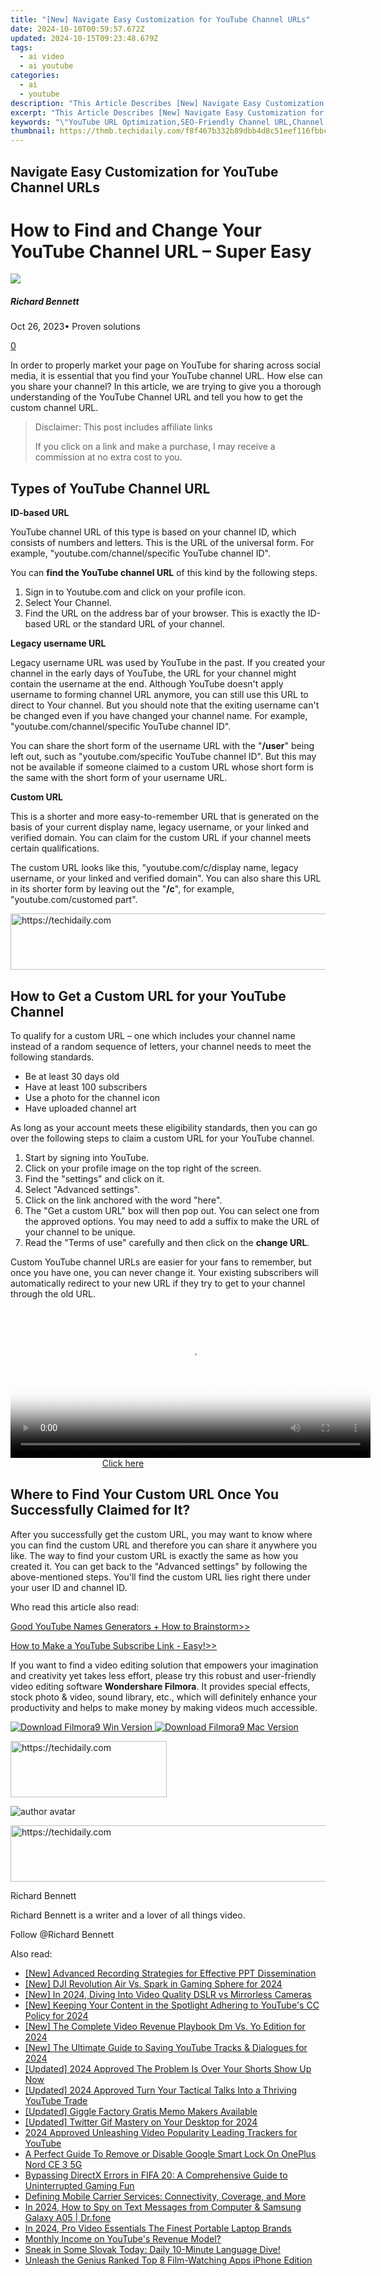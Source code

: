```yaml
---
title: "[New] Navigate Easy Customization for YouTube Channel URLs"
date: 2024-10-10T00:59:57.672Z
updated: 2024-10-15T09:23:48.679Z
tags:
  - ai video
  - ai youtube
categories:
  - ai
  - youtube
description: "This Article Describes [New] Navigate Easy Customization for YouTube Channel URLs"
excerpt: "This Article Describes [New] Navigate Easy Customization for YouTube Channel URLs"
keywords: "\"YouTube URL Optimization,SEO-Friendly Channel URL,Channel ID Personalization,Easy URL Customization,Simple URL Formatting,Streamlined URL Creation,Enhanced Video Paths\""
thumbnail: https://thmb.techidaily.com/f8f467b332b89dbb4d8c51eef116fbbce4476e735f93f6027b47c78945bb4e75.jpg
---
```


## Navigate Easy Customization for YouTube Channel URLs

# How to Find and Change Your YouTube Channel URL – Super Easy

![](https://images.wondershare.com/filmora/article-images/richard-bennett.jpg)

##### Richard Bennett

 Oct 26, 2023• Proven solutions

[0](#commentsBoxSeoTemplate)

In order to properly market your page on YouTube for sharing across social media, it is essential that you find your YouTube channel URL. How else can you share your channel? In this article, we are trying to give you a thorough understanding of the YouTube Channel URL and tell you how to get the custom channel URL.

>  Disclaimer: This post includes affiliate links
>
>  If you click on a link and make a purchase, I may receive a commission at no extra cost to you.
>

## Types of YouTube Channel URL

**ID-based URL**

YouTube channel URL of this type is based on your channel ID, which consists of numbers and letters. This is the URL of the universal form. For example, "youtube.com/channel/specific YouTube channel ID".

You can **find the YouTube channel URL** of this kind by the following steps.

1. Sign in to Youtube.com and click on your profile icon.
2. Select Your Channel.
3. Find the URL on the address bar of your browser. This is exactly the ID-based URL or the standard URL of your channel.

**Legacy username URL**

Legacy username URL was used by YouTube in the past. If you created your channel in the early days of YouTube, the URL for your channel might contain the username at the end. Although YouTube doesn't apply username to forming channel URL anymore, you can still use this URL to direct to Your channel. But you should note that the exiting username can't be changed even if you have changed your channel name. For example, "youtube.com/channel/specific YouTube channel ID".

You can share the short form of the username URL with the "**/user**" being left out, such as "youtube.com/specific YouTube channel ID". But this may not be available if someone claimed to a custom URL whose short form is the same with the short form of your username URL.

**Custom URL**

This is a shorter and more easy-to-remember URL that is generated on the basis of your current display name, legacy username, or your linked and verified domain. You can claim for the custom URL if your channel meets certain qualifications.

The custom URL looks like this, "youtube.com/c/display name, legacy username, or your linked and verified domain". You can also share this URL in its shorter form by leaving out the "**/c**", for example, "youtube.com/customed part".

<!-- affiliate ads begin -->
<a href="https://aligracehair.sjv.io/c/5597632/2036486/19272" target="_top" id="2036486">
  <img src="//a.impactradius-go.com/display-ad/19272-2036486" border="0" alt="https://techidaily.com" width="728" height="90"/>
</a>
<img height="0" width="0" src="https://aligracehair.sjv.io/i/5597632/2036486/19272" style="position:absolute;visibility:hidden;" border="0" />
<!-- affiliate ads end -->

## **How to Get a Custom URL for your YouTube Channel**

To qualify for a custom URL – one which includes your channel name instead of a random sequence of letters, your channel needs to meet the following standards.

* Be at least 30 days old
* Have at least 100 subscribers
* Use a photo for the channel icon
* Have uploaded channel art

As long as your account meets these eligibility standards, then you can go over the following steps to claim a custom URL for your YouTube channel.

   1. Start by signing into YouTube.
   2. Click on your profile image on the top right of the screen.
   3. Find the "settings" and click on it.
   4. Select "Advanced settings".
   5. Click on the link anchored with the word "here".
   6. The "Get a custom URL" box will then pop out. You can select one from the approved options. You may need to add a suffix to make the URL of your channel to be unique.
   7. Read the "Terms of use" carefully and then click on the **change URL**.

Custom YouTube channel URLs are easier for your fans to remember, but once you have one, you can never change it. Your existing subscribers will automatically redirect to your new URL if they try to get to your channel through the old URL.

<!-- affiliate ads begin -->
<span id="1993652">
					<video width="576" height="240" style="cursor:pointer"
           poster="//a.impactradius-go.com/display-clicktoplayimage/1993652.png"
           onclick="if(!this.playClicked){this.play();this.setAttribute('controls',true);this.playClicked=true;}">
	   <source src="//a.impactradius-go.com/display-ad/22993-1993652">
	   <img src="//a.impactradius-go.com/display-clicktoplayimage/1993652.png" style="border: none; height: 100%; width: 100%; object-fit: contain">
	</video>
	<div style="width:360px;text-align:center"><a href="javascript:window.open(decodeURIComponent('https%3A%2F%2Fhomestyler.sjv.io%2Fc%2F5597632%2F1993652%2F22993'), '_blank');void(0);">Click here</a></div>
</span>
<img height="0" width="0" src="https://imp.pxf.io/i/5597632/1993652/22993" style="position:absolute;visibility:hidden;" border="0" />
<!-- affiliate ads end -->

## Where to Find Your **Custom URL Once You Successfully Claimed for It?**

After you successfully get the custom URL, you may want to know where you can find the custom URL and therefore you can share it anywhere you like. The way to find your custom URL is exactly the same as how you created it. You can get back to the "Advanced settings" by following the above-mentioned steps. You'll find the custom URL lies right there under your user ID and channel ID.

Who read this article also read:

[Good YouTube Names Generators + How to Brainstorm>>](https://tools.techidaily.com/wondershare/filmora/download/)

[How to Make a YouTube Subscribe Link - Easy!>>](https://tools.techidaily.com/wondershare/filmora/download/)

If you want to find a video editing solution that empowers your imagination and creativity yet takes less effort, please try this robust and user-friendly video editing software **Wondershare Filmora**. It provides special effects, stock photo & video, sound library, etc., which will definitely enhance your productivity and helps to make money by making videos much accessible.

[![Download Filmora9 Win Version](https://images.wondershare.com/filmora/guide/download-btn-win.jpg) ](https://tools.techidaily.com/wondershare/filmora/download/) [![Download Filmora9 Mac Version](https://images.wondershare.com/filmora/guide/download-btn-mac.jpg) ](https://tools.techidaily.com/wondershare/filmora/download/)

<!-- affiliate ads begin -->
<a href="https://review-au.sjv.io/c/5597632/2098705/14409" target="_top" id="2098705">
  <img src="//a.impactradius-go.com/display-ad/14409-2098705" border="0" alt="https://techidaily.com" width="250" height="90"/>
</a>
<img height="0" width="0" src="https://review-au.sjv.io/i/5597632/2098705/14409" style="position:absolute;visibility:hidden;" border="0" />
<!-- affiliate ads end -->

![author avatar](https://images.wondershare.com/filmora/article-images/richard-bennett.jpg)

<!-- affiliate ads begin -->
<a href="https://ephamedtechinc.pxf.io/c/5597632/2136619/26400" target="_top" id="2136619">
  <img src="//a.impactradius-go.com/display-ad/26400-2136619" border="0" alt="https://techidaily.com" width="728" height="90"/>
</a>
<img height="0" width="0" src="https://ephamedtechinc.pxf.io/i/5597632/2136619/26400" style="position:absolute;visibility:hidden;" border="0" />
<!-- affiliate ads end -->

Richard Bennett

Richard Bennett is a writer and a lover of all things video.

Follow @Richard Bennett

<ins class="adsbygoogle"
     style="display:block"
     data-ad-format="autorelaxed"
     data-ad-client="ca-pub-7571918770474297"
     data-ad-slot="1223367746"></ins>

<ins class="adsbygoogle"
     style="display:block"
     data-ad-client="ca-pub-7571918770474297"
     data-ad-slot="8358498916"
     data-ad-format="auto"
     data-full-width-responsive="true"></ins>

<span class="atpl-alsoreadstyle">Also read:</span>
<div><ul>
<li><a href="https://digital-screen-recording.techidaily.com/new-advanced-recording-strategies-for-effective-ppt-dissemination/"><u>[New] Advanced Recording Strategies for Effective PPT Dissemination</u></a></li>
<li><a href="https://fox-hovers.techidaily.com/new-dji-revolution-air-vs-spark-in-gaming-sphere-for-2024/"><u>[New] DJI Revolution Air Vs. Spark in Gaming Sphere for 2024</u></a></li>
<li><a href="https://youtube-zero.techidaily.com/n-2024-diving-into-video-quality-dslr-vs-mirrorless-cameras/"><u>[New] In 2024, Diving Into Video Quality DSLR vs Mirrorless Cameras</u></a></li>
<li><a href="https://youtube-zero.techidaily.com/eeping-your-content-in-the-spotlight-adhering-to-youtubes-cc-policy-for-2024/"><u>[New] Keeping Your Content in the Spotlight Adhering to YouTube's CC Policy for 2024</u></a></li>
<li><a href="https://youtube-zero.techidaily.com/he-complete-video-revenue-playbook-dm-vs-yo-edition-for-2024/"><u>[New] The Complete Video Revenue Playbook Dm Vs. Yo Edition for 2024</u></a></li>
<li><a href="https://youtube-zero.techidaily.com/he-ultimate-guide-to-saving-youtube-tracks-and-dialogues-for-2024/"><u>[New] The Ultimate Guide to Saving YouTube Tracks & Dialogues for 2024</u></a></li>
<li><a href="https://youtube-zero.techidaily.com/ed-2024-approved-the-problem-is-over-your-shorts-show-up-now/"><u>[Updated] 2024 Approved The Problem Is Over Your Shorts Show Up Now</u></a></li>
<li><a href="https://youtube-zero.techidaily.com/ed-2024-approved-turn-your-tactical-talks-into-a-thriving-youtube-trade/"><u>[Updated] 2024 Approved Turn Your Tactical Talks Into a Thriving YouTube Trade</u></a></li>
<li><a href="https://vp-tips.techidaily.com/updated-giggle-factory-gratis-memo-makers-available/"><u>[Updated] Giggle Factory Gratis Memo Makers Available</u></a></li>
<li><a href="https://twitter-videos.techidaily.com/updated-twitter-gif-mastery-on-your-desktop-for-2024/"><u>[Updated] Twitter Gif Mastery on Your Desktop for 2024</u></a></li>
<li><a href="https://youtube-zero.techidaily.com/approved-unleashing-video-popularity-leading-trackers-for-youtube/"><u>2024 Approved Unleashing Video Popularity Leading Trackers for YouTube</u></a></li>
<li><a href="https://easy-unlock-android.techidaily.com/a-perfect-guide-to-remove-or-disable-google-smart-lock-on-oneplus-nord-ce-3-5g-by-drfone-android/"><u>A Perfect Guide To Remove or Disable Google Smart Lock On OnePlus Nord CE 3 5G</u></a></li>
<li><a href="https://win-able.techidaily.com/bypassing-directx-errors-in-fifa-20-a-comprehensive-guide-to-uninterrupted-gaming-fun/"><u>Bypassing DirectX Errors in FIFA 20: A Comprehensive Guide to Uninterrupted Gaming Fun</u></a></li>
<li><a href="https://tech-recovery.techidaily.com/defining-mobile-carrier-services-connectivity-coverage-and-more/"><u>Defining Mobile Carrier Services: Connectivity, Coverage, and More</u></a></li>
<li><a href="https://android-location-track.techidaily.com/in-2024-how-to-spy-on-text-messages-from-computer-and-samsung-galaxy-a05-drfone-by-drfone-virtual-android/"><u>In 2024, How to Spy on Text Messages from Computer & Samsung Galaxy A05 | Dr.fone</u></a></li>
<li><a href="https://youtube-zero.techidaily.com/24-pro-video-essentials-the-finest-portable-laptop-brands/"><u>In 2024, Pro Video Essentials The Finest Portable Laptop Brands</u></a></li>
<li><a href="https://youtube-zero.techidaily.com/ly-income-on-youtubes-revenue-model/"><u>Monthly Income on YouTube's Revenue Model?</u></a></li>
<li><a href="https://mondly-stories.techidaily.com/1719576409380-sneak-in-some-slovak-today-daily-10-minute-language-dive/"><u>Sneak in Some Slovak Today: Daily 10-Minute Language Dive!</u></a></li>
<li><a href="https://fox-direct.techidaily.com/unleash-the-genius-ranked-top-8-film-watching-apps-iphone-edition/"><u>Unleash the Genius Ranked Top 8 Film-Watching Apps iPhone Edition</u></a></li>
</ul></div>

